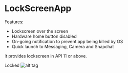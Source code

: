 LockScreenApp
=============


Features:
- Lockscreen over the screen
- Hardware home button disabled
- On-going notification to prevent app being killed by OS
- Quick launch to Messaging, Camera and Snapchat

It provides lockscreen in API 11 or above.


Locked
![alt tag](https://github.com/lhobbs/SnowflakeLockScreen/screenshot_locked.jpg)



